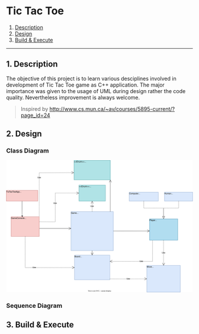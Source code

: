 # Tic Tac Toe

1. [Description](#1-description)
2. [Design](#2-design)
3. [Build & Execute](#3-build--execute)

---
## 1. Description
The objective of this project is to learn various desciplines involved in development of Tic Tac Toe game as C++ application. The major importance was given to the usage of UML during design rather the code quality. Nevertheless improvement is always welcome. 

> Inspired by http://www.cs.mun.ca/~av/courses/5895-current/?page_id=24 

## 2. Design
### Class Diagram
![TicTacToe Class Diagram](./TicTacToeClassDgm.svg)

### Sequence Diagram

## 3. Build & Execute
